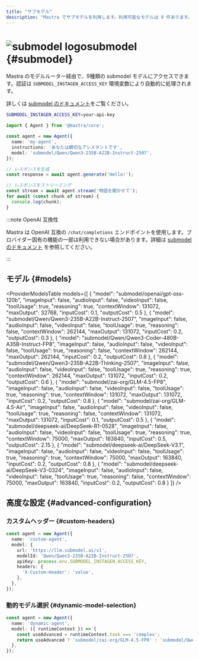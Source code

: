 ```yaml
---
title: "サブモデル"
description: "Mastra でサブモデルを利用します。利用可能なモデルは 9 件あります。"
---
```


# <img src="https://models.dev/logos/submodel.svg" alt="submodel logo" className="inline w-8 h-8 mr-2 align-middle dark:invert dark:brightness-0 dark:contrast-200" />submodel \{#submodel\}

Mastra のモデルルーター経由で、9種類の submodel モデルにアクセスできます。認証は `SUBMODEL_INSTAGEN_ACCESS_KEY` 環境変数により自動的に処理されます。

詳しくは [submodel のドキュメント](https://submodel.gitbook.io)をご覧ください。

```bash
SUBMODEL_INSTAGEN_ACCESS_KEY=your-api-key
```

```typescript
import { Agent } from '@mastra/core';

const agent = new Agent({
  name: 'my-agent',
  instructions: 'あなたは親切なアシスタントです',
  model: 'submodel/Qwen/Qwen3-235B-A22B-Instruct-2507',
});

// レスポンスを生成
const response = await agent.generate('Hello!');

// レスポンスをストリーミング
const stream = await agent.stream('物語を聞かせて');
for await (const chunk of stream) {
  console.log(chunk);
}
```

:::note OpenAI 互換性

Mastra は OpenAI 互換の `/chat/completions` エンドポイントを使用します。プロバイダー固有の機能の一部は利用できない場合があります。詳細は [submodel のドキュメント](https://submodel.gitbook.io) を参照してください。

:::

## モデル \{#models\}

<ProviderModelsTable
  models={[
{
"model": "submodel/openai/gpt-oss-120b",
"imageInput": false,
"audioInput": false,
"videoInput": false,
"toolUsage": true,
"reasoning": true,
"contextWindow": 131072,
"maxOutput": 32768,
"inputCost": 0.1,
"outputCost": 0.5
},
{
"model": "submodel/Qwen/Qwen3-235B-A22B-Instruct-2507",
"imageInput": false,
"audioInput": false,
"videoInput": false,
"toolUsage": true,
"reasoning": false,
"contextWindow": 262144,
"maxOutput": 131072,
"inputCost": 0.2,
"outputCost": 0.3
},
{
"model": "submodel/Qwen/Qwen3-Coder-480B-A35B-Instruct-FP8",
"imageInput": false,
"audioInput": false,
"videoInput": false,
"toolUsage": true,
"reasoning": false,
"contextWindow": 262144,
"maxOutput": 262144,
"inputCost": 0.2,
"outputCost": 0.8
},
{
"model": "submodel/Qwen/Qwen3-235B-A22B-Thinking-2507",
"imageInput": false,
"audioInput": false,
"videoInput": false,
"toolUsage": true,
"reasoning": true,
"contextWindow": 262144,
"maxOutput": 131072,
"inputCost": 0.2,
"outputCost": 0.6
},
{
"model": "submodel/zai-org/GLM-4.5-FP8",
"imageInput": false,
"audioInput": false,
"videoInput": false,
"toolUsage": true,
"reasoning": true,
"contextWindow": 131072,
"maxOutput": 131072,
"inputCost": 0.2,
"outputCost": 0.8
},
{
"model": "submodel/zai-org/GLM-4.5-Air",
"imageInput": false,
"audioInput": false,
"videoInput": false,
"toolUsage": true,
"reasoning": false,
"contextWindow": 131072,
"maxOutput": 131072,
"inputCost": 0.1,
"outputCost": 0.5
},
{
"model": "submodel/deepseek-ai/DeepSeek-R1-0528",
"imageInput": false,
"audioInput": false,
"videoInput": false,
"toolUsage": true,
"reasoning": true,
"contextWindow": 75000,
"maxOutput": 163840,
"inputCost": 0.5,
"outputCost": 2.15
},
{
"model": "submodel/deepseek-ai/DeepSeek-V3.1",
"imageInput": false,
"audioInput": false,
"videoInput": false,
"toolUsage": true,
"reasoning": true,
"contextWindow": 75000,
"maxOutput": 163840,
"inputCost": 0.2,
"outputCost": 0.8
},
{
"model": "submodel/deepseek-ai/DeepSeek-V3-0324",
"imageInput": false,
"audioInput": false,
"videoInput": false,
"toolUsage": true,
"reasoning": false,
"contextWindow": 75000,
"maxOutput": 163840,
"inputCost": 0.2,
"outputCost": 0.8
}
]}
/>

## 高度な設定 \{#advanced-configuration\}

### カスタムヘッダー \{#custom-headers\}

```typescript
const agent = new Agent({
  name: 'custom-agent',
  model: {
    url: 'https://llm.submodel.ai/v1',
    modelId: 'Qwen/Qwen3-235B-A22B-Instruct-2507',
    apiKey: process.env.SUBMODEL_INSTAGEN_ACCESS_KEY,
    headers: {
      'X-Custom-Header': 'value',
    },
  },
});
```

### 動的モデル選択 \{#dynamic-model-selection\}

```typescript
const agent = new Agent({
  name: 'dynamic-agent',
  model: ({ runtimeContext }) => {
    const useAdvanced = runtimeContext.task === 'complex';
    return useAdvanced ? 'submodel/zai-org/GLM-4.5-FP8' : 'submodel/Qwen/Qwen3-235B-A22B-Instruct-2507';
  },
});
```
